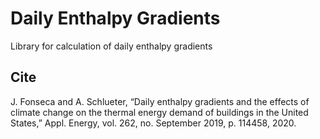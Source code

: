 # Daily Enthalpy Gradients

Library for calculation of daily enthalpy gradients

## Cite

J. Fonseca and A. Schlueter, “Daily enthalpy gradients and the effects of climate change on the thermal energy demand of buildings in the United States,” Appl. Energy, vol. 262, no. September 2019, p. 114458, 2020.
